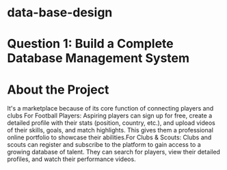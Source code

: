 # data-base-design

# Question 1: Build a Complete Database Management System

# About the Project
It's a marketplace because of its core function of connecting players and clubs
For Football Players: Aspiring players can sign up for free, create a detailed profile with their stats (position, country, etc.), and upload videos of their skills, goals, and match highlights. This gives them a professional online portfolio to showcase their abilities.For Clubs & Scouts: Clubs and scouts can register and subscribe to the platform to gain access to a growing database of talent. They can search for players, view their detailed profiles, and watch their performance videos.


